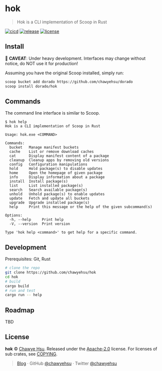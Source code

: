 # hok

> Hok is a CLI implementation of Scoop in Rust

[![cicd][cicd-badge]][cicd]
[![release][release-badge]][releases]
[![license][license-badge]](LICENSE)

## Install

🚧 **CAVEAT**: Under heavy development. Interfaces may change without notice, do NOT use it for production!

Assuming you have the original Scoop installed, simply run:

```sh
scoop bucket add dorado https://github.com/chawyehsu/dorado
scoop install dorado/hok
```

## Commands

The command line interface is similar to Scoop.

```
$ hok help
Hok is a CLI implementation of Scoop in Rust

Usage: hok.exe <COMMAND>

Commands:
  bucket   Manage manifest buckets
  cache    List or remove download caches
  cat      Display manifest content of a package
  cleanup  Cleanup apps by removing old versions
  config   Configuration manipulations
  hold     Hold package(s) to disable updates
  home     Open the homepage of given package
  info     Display information about a package
  install  Install package(s)
  list     List installed package(s)
  search   Search available package(s)
  unhold   Unhold package(s) to enable updates
  update   Fetch and update all buckets
  upgrade  Upgrade installed package(s)
  help     Print this message or the help of the given subcommand(s)

Options:
  -h, --help     Print help
  -V, --version  Print version

Type 'hok help <command>' to get help for a specific command.
```

## Development

Prerequisites: Git, Rust

```sh
# clone the repo
git clone https://github.com/chawyehsu/hok
cd hok
# build
cargo build
# run and test
cargo run -- help
```

## Roadmap

TBD

## License

**hok** © [Chawye Hsu](https://github.com/chawyehsu). Released under the [Apache-2.0](LICENSE) license.
For licenses of sub crates, see [COPYING](COPYING).

> [Blog](https://chawyehsu.com) · GitHub [@chawyehsu](https://github.com/chawyehsu) · Twitter [@chawyehsu](https://twitter.com/chawyehsu)

[cicd-badge]: https://github.com/chawyehsu/hok/workflows/CICD/badge.svg
[cicd]: https://github.com/chawyehsu/hok/actions/workflows/cicd.yml
[release-badge]: https://img.shields.io/github/v/release/chawyehsu/hok
[releases]: https://github.com/chawyehsu/hok/releases/latest
[license-badge]: https://img.shields.io/github/license/chawyehsu/hok
